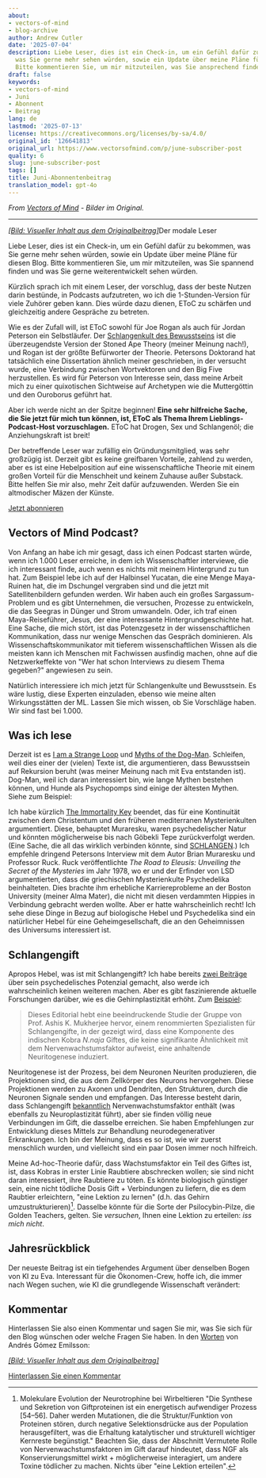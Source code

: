 ```yaml
---
about:
- vectors-of-mind
- blog-archive
author: Andrew Cutler
date: '2025-07-04'
description: Liebe Leser, dies ist ein Check-in, um ein Gefühl dafür zu bekommen,
  was Sie gerne mehr sehen würden, sowie ein Update über meine Pläne für diesen Blog.
  Bitte kommentieren Sie, um mir mitzuteilen, was Sie ansprechend finden und möch...
draft: false
keywords:
- vectors-of-mind
- Juni
- Abonnent
- Beitrag
lang: de
lastmod: '2025-07-13'
license: https://creativecommons.org/licenses/by-sa/4.0/
original_id: '126641813'
original_url: https://www.vectorsofmind.com/p/june-subscriber-post
quality: 6
slug: june-subscriber-post
tags: []
title: Juni-Abonnentenbeitrag
translation_model: gpt-4o
---
```


*From [Vectors of Mind](https://www.vectorsofmind.com/p/june-subscriber-post) - Bilder im Original.*

---

[*[Bild: Visueller Inhalt aus dem Originalbeitrag]*](https://substackcdn.com/image/fetch/$s_!tbYt!,f_auto,q_auto:good,fl_progressive:steep/https%3A%2F%2Fsubstack-post-media.s3.amazonaws.com%2Fpublic%2Fimages%2F82c9ee93-e329-4a45-89ab-59fabe30ebab_1024x1024.png)Der modale Leser

Liebe Leser, dies ist ein Check-in, um ein Gefühl dafür zu bekommen, was Sie gerne mehr sehen würden, sowie ein Update über meine Pläne für diesen Blog. Bitte kommentieren Sie, um mir mitzuteilen, was Sie spannend finden und was Sie gerne weiterentwickelt sehen würden.

Kürzlich sprach ich mit einem Leser, der vorschlug, dass der beste Nutzen darin bestünde, in Podcasts aufzutreten, wo ich die 1-Stunden-Version für viele Zuhörer geben kann. Dies würde dazu dienen, EToC zu schärfen und gleichzeitig andere Gespräche zu betreten.

Wie es der Zufall will, ist EToC sowohl für Joe Rogan als auch für Jordan Peterson ein Selbstläufer. Der [Schlangenkult des Bewusstseins](https://vectors.substack.com/p/the-snake-cult-of-consciousness) ist die überzeugendste Version der Stoned Ape Theory (meiner Meinung nach!), und Rogan ist der größte Befürworter der Theorie. Petersons Doktorand hat tatsächlich eine Dissertation ähnlich meiner geschrieben, in der versucht wurde, eine Verbindung zwischen Wortvektoren und den Big Five herzustellen. Es wird für Peterson von Interesse sein, dass meine Arbeit mich zu einer quixotischen Sichtweise auf Archetypen wie die Muttergöttin und den Ouroborus geführt hat.

Aber ich werde nicht an der Spitze beginnen! **Eine sehr hilfreiche Sache, die Sie jetzt für mich tun können, ist, EToC als Thema Ihrem Lieblings-Podcast-Host vorzuschlagen.** EToC hat Drogen, Sex und Schlangenöl; die Anziehungskraft ist breit!

Der betreffende Leser war zufällig ein Gründungsmitglied, was sehr großzügig ist. Derzeit gibt es keine greifbaren Vorteile, zahlend zu werden, aber es ist eine Hebelposition auf eine wissenschaftliche Theorie mit einem großen Vorteil für die Menschheit und keinem Zuhause außer Substack. Bitte helfen Sie mir also, mehr Zeit dafür aufzuwenden. Werden Sie ein altmodischer Mäzen der Künste.

[Jetzt abonnieren](https://www.vectorsofmind.com/subscribe?)

## Vectors of Mind Podcast?


Von Anfang an habe ich mir gesagt, dass ich einen Podcast starten würde, wenn ich 1.000 Leser erreiche, in dem ich Wissenschaftler interviewe, die ich interessant finde, auch wenn es nichts mit meinem Hintergrund zu tun hat. Zum Beispiel lebe ich auf der Halbinsel Yucatan, die eine Menge Maya-Ruinen hat, die im Dschungel vergraben sind und die jetzt mit Satellitenbildern gefunden werden. Wir haben auch ein großes Sargassum-Problem und es gibt Unternehmen, die versuchen, Prozesse zu entwickeln, die das Seegras in Dünger und Strom umwandeln. Oder, ich traf einen Maya-Reiseführer, Jesus, der eine interessante Hintergrundgeschichte hat. Eine Sache, die mich stört, ist das Potenzgesetz in der wissenschaftlichen Kommunikation, dass nur wenige Menschen das Gespräch dominieren. Als Wissenschaftskommunikator mit tieferem wissenschaftlichen Wissen als die meisten kann ich Menschen mit Fachwissen ausfindig machen, ohne auf die Netzwerkeffekte von "Wer hat schon Interviews zu diesem Thema gegeben?" angewiesen zu sein.

Natürlich interessiere ich mich jetzt für Schlangenkulte und Bewusstsein. Es wäre lustig, diese Experten einzuladen, ebenso wie meine alten Wirkungsstätten der ML. Lassen Sie mich wissen, ob Sie Vorschläge haben. Wir sind fast bei 1.000.

## Was ich lese


Derzeit ist es [I am a Strange Loop](https://www.goodreads.com/book/show/123471.I_Am_a_Strange_Loop?from_search=true&from_srp=true&qid=EhUV3tHnLW&rank=1) und [Myths of the Dog-Man](https://www.goodreads.com/book/show/1339239.Myths_of_the_Dog_Man). Schleifen, weil dies einer der (vielen) Texte ist, die argumentieren, dass Bewusstsein auf Rekursion beruht (was meiner Meinung nach mit Eva entstanden ist). Dog-Man, weil ich daran interessiert bin, wie lange Mythen bestehen können, und Hunde als Psychopomps sind einige der ältesten Mythen. Siehe zum Beispiel:

Ich habe kürzlich [The Immortality Key](https://www.goodreads.com/en/book/show/51174256) beendet, das für eine Kontinuität zwischen dem Christentum und den früheren mediterranen Mysterienkulten argumentiert. Diese, behauptet Muraresku, waren psychedelischer Natur und könnten möglicherweise bis nach Göbekli Tepe zurückverfolgt werden. (Eine Sache, die all das wirklich verbinden könnte, sind [SCHLANGEN](https://vectors.substack.com/i/95941288/the-genesis-of-religion).) Ich empfehle dringend Petersons Interview mit dem Autor Brian Muraresku und Professor Ruck. Ruck veröffentlichte _The Road to Eleusis: Unveiling the Secret of the Mysteries_ im Jahr 1978, wo er und der Erfinder von LSD argumentierten, dass die griechischen Mysterienkulte Psychedelika beinhalteten. Dies brachte ihm erhebliche Karriereprobleme an der Boston University (meiner Alma Mater), die nicht mit diesen verdammten Hippies in Verbindung gebracht werden wollte. Aber er hatte wahrscheinlich recht! Ich sehe diese Dinge in Bezug auf biologische Hebel und Psychedelika sind ein natürlicher Hebel für eine Geheimgesellschaft, die an den Geheimnissen des Universums interessiert ist.

## Schlangengift


Apropos Hebel, was ist mit Schlangengift? Ich habe bereits [zwei Beiträge](https://vectors.substack.com/p/comments-on-snake-venom) über sein psychedelisches Potenzial gemacht, also werde ich wahrscheinlich keinen weiteren machen. Aber es gibt faszinierende aktuelle Forschungen darüber, wie es die Gehirnplastizität erhöht. Zum [Beispiel](https://onlinelibrary.wiley.com/doi/full/10.1111/jnc.15196):

> Dieses Editorial hebt eine beeindruckende Studie der Gruppe von Prof. Ashis K. Mukherjee hervor, einem renommierten Spezialisten für Schlangengifte, in der gezeigt wird, dass eine Komponente des indischen Kobra _N.naja_ Giftes, die keine signifikante Ähnlichkeit mit dem Nervenwachstumsfaktor aufweist, eine anhaltende Neuritogenese induziert.

Neuritogenese ist der Prozess, bei dem Neuronen Neuriten produzieren, die Projektionen sind, die aus dem Zellkörper des Neurons hervorgehen. Diese Projektionen werden zu Axonen und Dendriten, den Strukturen, durch die Neuronen Signale senden und empfangen. Das Interesse besteht darin, dass Schlangengift [bekanntlich](https://www.sciencedirect.com/science/article/abs/pii/S0041010111002236) Nervenwachstumsfaktor enthält (was ebenfalls zu Neuroplastizität führt), aber sie finden völlig neue Verbindungen im Gift, die dasselbe erreichen. Sie haben Empfehlungen zur Entwicklung dieses Mittels zur Behandlung neurodegenerativer Erkrankungen. Ich bin der Meinung, dass es so ist, wie wir zuerst menschlich wurden, und vielleicht sind ein paar Dosen immer noch hilfreich.

Meine Ad-hoc-Theorie dafür, dass Wachstumsfaktor ein Teil des Giftes ist, ist, dass Kobras in erster Linie Raubtiere abschrecken wollen; sie sind nicht daran interessiert, ihre Raubtiere zu töten. Es könnte biologisch günstiger sein, eine nicht tödliche Dosis Gift + Verbindungen zu liefern, die es dem Raubtier erleichtern, "eine Lektion zu lernen" (d.h. das Gehirn umzustrukturieren)[^1]. Dasselbe könnte für die Sorte der Psilocybin-Pilze, die Golden Teachers, gelten. Sie _versuchen_, Ihnen eine Lektion zu erteilen: _iss mich nicht_.

## Jahresrückblick


Der neueste Beitrag ist ein tiefgehendes Argument über denselben Bogen von KI zu Eva. Interessant für die Ökonomen-Crew, hoffe ich, die immer nach Wegen suchen, wie KI die grundlegende Wissenschaft verändert:

## Kommentar


Hinterlassen Sie also einen Kommentar und sagen Sie mir, was Sie sich für den Blog wünschen oder welche Fragen Sie haben. In den [Worten](https://twitter.com/algekalipso/status/1663709118752858113) von Andrés Gómez Emilsson:

[*[Bild: Visueller Inhalt aus dem Originalbeitrag]*](https://substackcdn.com/image/fetch/$s_!M0Az!,f_auto,q_auto:good,fl_progressive:steep/https%3A%2F%2Fsubstack-post-media.s3.amazonaws.com%2Fpublic%2Fimages%2F2516366d-bf18-4c2f-b939-11c33b36b0e8_1182x486.png)

[Hinterlassen Sie einen Kommentar](https://www.vectorsofmind.com/p/june-subscriber-post/comments)

[^1]: Molekulare Evolution der Neurotrophine bei Wirbeltieren "Die Synthese und Sekretion von Giftproteinen ist ein energetisch aufwendiger Prozess [54–56]. Daher werden Mutationen, die die Struktur/Funktion von Proteinen stören, durch negative Selektionsdrücke aus der Population herausgefiltert, was die Erhaltung katalytischer und strukturell wichtiger Kernreste begünstigt." Beachten Sie, dass der Abschnitt Vermutete Rolle von Nervenwachstumsfaktoren im Gift darauf hindeutet, dass NGF als Konservierungsmittel wirkt + möglicherweise interagiert, um andere Toxine tödlicher zu machen. Nichts über "eine Lektion erteilen".